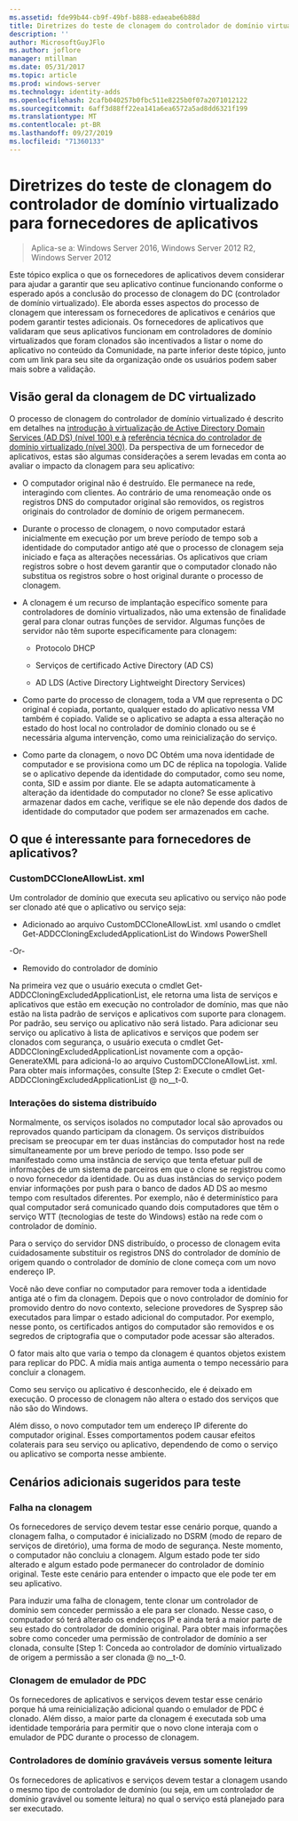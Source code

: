```yaml
---
ms.assetid: fde99b44-cb9f-49bf-b888-edaeabe6b88d
title: Diretrizes do teste de clonagem do controlador de domínio virtualizado para fornecedores de aplicativos
description: ''
author: MicrosoftGuyJFlo
ms.author: joflore
manager: mtillman
ms.date: 05/31/2017
ms.topic: article
ms.prod: windows-server
ms.technology: identity-adds
ms.openlocfilehash: 2cafb040257b0fbc511e8225b0f07a2071012122
ms.sourcegitcommit: 6aff3d88ff22ea141a6ea6572a5ad8dd6321f199
ms.translationtype: MT
ms.contentlocale: pt-BR
ms.lasthandoff: 09/27/2019
ms.locfileid: "71360133"
---
```

# <a name="virtualized-domain-controller-cloning-test-guidance-for-application-vendors"></a>Diretrizes do teste de clonagem do controlador de domínio virtualizado para fornecedores de aplicativos

>Aplica-se a: Windows Server 2016, Windows Server 2012 R2, Windows Server 2012

Este tópico explica o que os fornecedores de aplicativos devem considerar para ajudar a garantir que seu aplicativo continue funcionando conforme o esperado após a conclusão do processo de clonagem do DC (controlador de domínio virtualizado). Ele aborda esses aspectos do processo de clonagem que interessam os fornecedores de aplicativos e cenários que podem garantir testes adicionais. Os fornecedores de aplicativos que validaram que seus aplicativos funcionam em controladores de domínio virtualizados que foram clonados são incentivados a listar o nome do aplicativo no conteúdo da Comunidade, na parte inferior deste tópico, junto com um link para seu site da organização onde os usuários podem saber mais sobre a validação.  
  
## <a name="overview-of-virtualized-dc-cloning"></a>Visão geral da clonagem de DC virtualizado  
O processo de clonagem do controlador de domínio virtualizado é descrito em detalhes na [introdução à virtualização de Active Directory Domain Services (AD DS) (nível 100) e à](https://technet.microsoft.com/library/hh831734.aspx) [referência técnica do controlador de domínio virtualizado (nível 300)](https://technet.microsoft.com/library/jj574214.aspx). Da perspectiva de um fornecedor de aplicativos, estas são algumas considerações a serem levadas em conta ao avaliar o impacto da clonagem para seu aplicativo:  
  
-   O computador original não é destruído. Ele permanece na rede, interagindo com clientes. Ao contrário de uma renomeação onde os registros DNS do computador original são removidos, os registros originais do controlador de domínio de origem permanecem.  
  
-   Durante o processo de clonagem, o novo computador estará inicialmente em execução por um breve período de tempo sob a identidade do computador antigo até que o processo de clonagem seja iniciado e faça as alterações necessárias. Os aplicativos que criam registros sobre o host devem garantir que o computador clonado não substitua os registros sobre o host original durante o processo de clonagem.  
  
-   A clonagem é um recurso de implantação específico somente para controladores de domínio virtualizados, não uma extensão de finalidade geral para clonar outras funções de servidor. Algumas funções de servidor não têm suporte especificamente para clonagem:  
  
    -   Protocolo DHCP  
  
    -   Serviços de certificado Active Directory (AD CS)  
  
    -   AD LDS (Active Directory Lightweight Directory Services)  
  
-   Como parte do processo de clonagem, toda a VM que representa o DC original é copiada, portanto, qualquer estado do aplicativo nessa VM também é copiado. Valide se o aplicativo se adapta a essa alteração no estado do host local no controlador de domínio clonado ou se é necessária alguma intervenção, como uma reinicialização do serviço.  
  
-   Como parte da clonagem, o novo DC Obtém uma nova identidade de computador e se provisiona como um DC de réplica na topologia. Valide se o aplicativo depende da identidade do computador, como seu nome, conta, SID e assim por diante. Ele se adapta automaticamente à alteração da identidade do computador no clone? Se esse aplicativo armazenar dados em cache, verifique se ele não depende dos dados de identidade do computador que podem ser armazenados em cache.  
  
## <a name="what-is-interesting-for-application-vendors"></a>O que é interessante para fornecedores de aplicativos?  
  
### <a name="customdccloneallowlistxml"></a>CustomDCCloneAllowList. xml  
Um controlador de domínio que executa seu aplicativo ou serviço não pode ser clonado até que o aplicativo ou serviço seja:  
  
-   Adicionado ao arquivo CustomDCCloneAllowList. xml usando o cmdlet Get-ADDCCloningExcludedApplicationList do Windows PowerShell  
  
-Or-  
  
-   Removido do controlador de domínio  
  
Na primeira vez que o usuário executa o cmdlet Get-ADDCCloningExcludedApplicationList, ele retorna uma lista de serviços e aplicativos que estão em execução no controlador de domínio, mas que não estão na lista padrão de serviços e aplicativos com suporte para clonagem. Por padrão, seu serviço ou aplicativo não será listado. Para adicionar seu serviço ou aplicativo à lista de aplicativos e serviços que podem ser clonados com segurança, o usuário executa o cmdlet Get-ADDCCloningExcludedApplicationList novamente com a opção-GenerateXML para adicioná-lo ao arquivo CustomDCCloneAllowList. xml. Para obter mais informações, consulte [Step 2: Execute o cmdlet Get-ADDCCloningExcludedApplicationList @ no__t-0.  
  
### <a name="distributed-system-interactions"></a>Interações do sistema distribuído  
Normalmente, os serviços isolados no computador local são aprovados ou reprovados quando participam da clonagem. Os serviços distribuídos precisam se preocupar em ter duas instâncias do computador host na rede simultaneamente por um breve período de tempo. Isso pode ser manifestado como uma instância de serviço que tenta efetuar pull de informações de um sistema de parceiros em que o clone se registrou como o novo fornecedor da identidade. Ou as duas instâncias do serviço podem enviar informações por push para o banco de dados AD DS ao mesmo tempo com resultados diferentes. Por exemplo, não é determinístico para qual computador será comunicado quando dois computadores que têm o serviço WTT (tecnologias de teste do Windows) estão na rede com o controlador de domínio.  
  
Para o serviço do servidor DNS distribuído, o processo de clonagem evita cuidadosamente substituir os registros DNS do controlador de domínio de origem quando o controlador de domínio de clone começa com um novo endereço IP.  
  
Você não deve confiar no computador para remover toda a identidade antiga até o fim da clonagem. Depois que o novo controlador de domínio for promovido dentro do novo contexto, selecione provedores de Sysprep são executados para limpar o estado adicional do computador. Por exemplo, nesse ponto, os certificados antigos do computador são removidos e os segredos de criptografia que o computador pode acessar são alterados.  
  
O fator mais alto que varia o tempo da clonagem é quantos objetos existem para replicar do PDC. A mídia mais antiga aumenta o tempo necessário para concluir a clonagem.  
  
Como seu serviço ou aplicativo é desconhecido, ele é deixado em execução. O processo de clonagem não altera o estado dos serviços que não são do Windows.  
  
Além disso, o novo computador tem um endereço IP diferente do computador original. Esses comportamentos podem causar efeitos colaterais para seu serviço ou aplicativo, dependendo de como o serviço ou aplicativo se comporta nesse ambiente.  
  
## <a name="additional-scenarios-suggested-for-testing"></a>Cenários adicionais sugeridos para teste  
  
### <a name="cloning-failure"></a>Falha na clonagem  
Os fornecedores de serviço devem testar esse cenário porque, quando a clonagem falha, o computador é inicializado no DSRM (modo de reparo de serviços de diretório), uma forma de modo de segurança. Neste momento, o computador não concluiu a clonagem. Algum estado pode ter sido alterado e algum estado pode permanecer do controlador de domínio original. Teste este cenário para entender o impacto que ele pode ter em seu aplicativo.  
  
Para induzir uma falha de clonagem, tente clonar um controlador de domínio sem conceder permissão a ele para ser clonado. Nesse caso, o computador só terá alterado os endereços IP e ainda terá a maior parte de seu estado do controlador de domínio original. Para obter mais informações sobre como conceder uma permissão de controlador de domínio a ser clonada, consulte [Step 1: Conceda ao controlador de domínio virtualizado de origem a permissão a ser clonada @ no__t-0.  
  
### <a name="pdc-emulator-cloning"></a>Clonagem de emulador de PDC  
Os fornecedores de aplicativos e serviços devem testar esse cenário porque há uma reinicialização adicional quando o emulador de PDC é clonado. Além disso, a maior parte da clonagem é executada sob uma identidade temporária para permitir que o novo clone interaja com o emulador de PDC durante o processo de clonagem.  
  
### <a name="writable-versus-read-only-domain-controllers"></a>Controladores de domínio graváveis versus somente leitura  
Os fornecedores de aplicativos e serviços devem testar a clonagem usando o mesmo tipo de controlador de domínio (ou seja, em um controlador de domínio gravável ou somente leitura) no qual o serviço está planejado para ser executado.  
  


